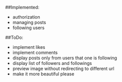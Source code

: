 ##Implemented:
  - authorization
  - managing posts
  - following users


##ToDo:
  - implement likes
  - implement comments
  - display posts only from users that one is following
  - display list of followers and followings
  - preview image without redirecting to different url
  - make it more beautiful please
